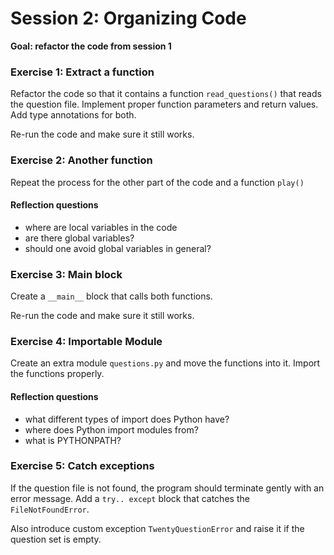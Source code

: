 
# Session 2: Organizing Code

**Goal: refactor the code from session 1**


### Exercise 1: Extract a function

Refactor the code so that it contains a function `read_questions()`
that reads the question file.
Implement proper function parameters and return values.
Add type annotations for both.

Re-run the code and make sure it still works.

### Exercise 2: Another function

Repeat the process for the other part of the code and a function `play()`

#### Reflection questions

* where are local variables in the code
* are there global variables?
* should one avoid global variables in general?

### Exercise 3: Main block

Create a `__main__` block that calls both functions.

Re-run the code and make sure it still works.

### Exercise 4: Importable Module

Create an extra module `questions.py` and move the functions into it.
Import the functions properly.

#### Reflection questions

* what different types of import does Python have?
* where does Python import modules from?
* what is PYTHONPATH?


### Exercise 5: Catch exceptions

If the question file is not found, the program should terminate gently with an error message.
Add a `try.. except` block that catches the `FileNotFoundError`.

Also introduce custom exception `TwentyQuestionError` and raise it if the question set is empty.

